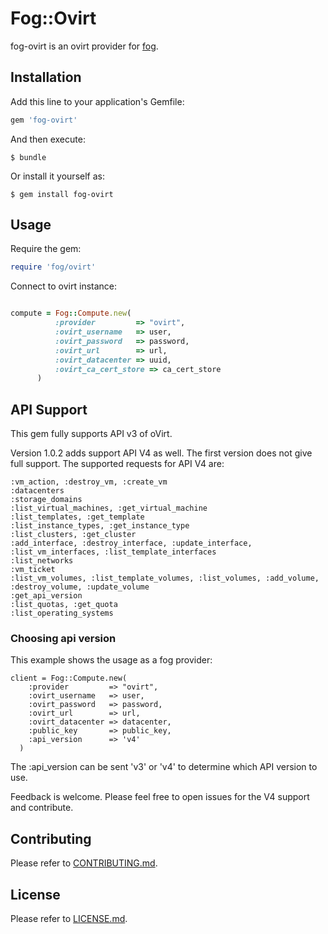 # Fog::Ovirt

fog-ovirt is an ovirt provider for [fog](https://github.com/fog/fog).

## Installation

Add this line to your application's Gemfile:

```ruby
gem 'fog-ovirt'
```

And then execute:

    $ bundle

Or install it yourself as:

    $ gem install fog-ovirt

## Usage

Require the gem:
```ruby
require 'fog/ovirt' 
```

Connect to ovirt instance:
```ruby

compute = Fog::Compute.new(
          :provider         => "ovirt",
          :ovirt_username   => user,
          :ovirt_password   => password,
          :ovirt_url        => url,
          :ovirt_datacenter => uuid,
          :ovirt_ca_cert_store => ca_cert_store
      )
```

## API Support

This gem fully supports API v3 of oVirt.

Version 1.0.2 adds support API V4 as well.
The first version does not give full support.
The supported requests for API V4 are:

    :vm_action, :destroy_vm, :create_vm
    :datacenters
    :storage_domains
    :list_virtual_machines, :get_virtual_machine
    :list_templates, :get_template
    :list_instance_types, :get_instance_type
    :list_clusters, :get_cluster
    :add_interface, :destroy_interface, :update_interface, :list_vm_interfaces, :list_template_interfaces
    :list_networks
    :vm_ticket
    :list_vm_volumes, :list_template_volumes, :list_volumes, :add_volume, :destroy_volume, :update_volume
    :get_api_version
    :list_quotas, :get_quota
    :list_operating_systems
    
### Choosing api version

This example shows the usage as a fog provider:

    client = Fog::Compute.new(
        :provider         => "ovirt",
        :ovirt_username   => user,
        :ovirt_password   => password,
        :ovirt_url        => url,
        :ovirt_datacenter => datacenter,
        :public_key       => public_key,
        :api_version      => 'v4'
      )    
The :api_version can be sent 'v3' or 'v4' to determine which API version to use. 


Feedback is welcome. Please feel free to open issues for the V4 support and contribute.

## Contributing

Please refer to [CONTRIBUTING.md](CONTRIBUTING.md).

## License

Please refer to [LICENSE.md](LICENSE.md).